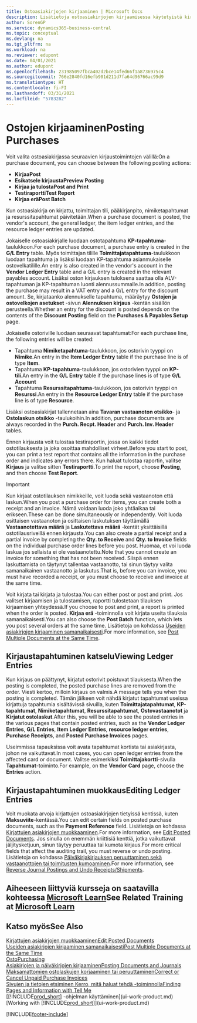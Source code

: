 ```yaml
---
title: Ostoasiakirjojen kirjaaminen | Microsoft Docs
description: Lisätietoja ostoasiakirjojen kirjaamisessa käytetyistä kirjaustoiminnoista ja kirjattujen asiakirjojen päivittämisestä.
author: SorenGP
ms.service: dynamics365-business-central
ms.topic: conceptual
ms.devlang: na
ms.tgt_pltfrm: na
ms.workload: na
ms.reviewer: edupont
ms.date: 04/01/2021
ms.author: edupont
ms.openlocfilehash: 231985097fbca402d2bce14fed66f1a8736975c4
ms.sourcegitcommit: 766e2840fd16efb901d211d7fa64d96766ac99d9
ms.translationtype: HT
ms.contentlocale: fi-FI
ms.lasthandoff: 03/31/2021
ms.locfileid: "5783282"
---
```

# <a name="posting-purchases"></a><span data-ttu-id="9333f-103">Ostojen kirjaaminen</span><span class="sxs-lookup"><span data-stu-id="9333f-103">Posting Purchases</span></span>
<span data-ttu-id="9333f-104">Voit valita ostoasiakirjassa seuraavien kirjaustoimintojen välillä:</span><span class="sxs-lookup"><span data-stu-id="9333f-104">On a purchase document, you can choose between the following posting actions:</span></span>

* <span data-ttu-id="9333f-105">**Kirjaa**</span><span class="sxs-lookup"><span data-stu-id="9333f-105">**Post**</span></span>
* <span data-ttu-id="9333f-106">**Esikatsele kirjausta**</span><span class="sxs-lookup"><span data-stu-id="9333f-106">**Preview Posting**</span></span>
* <span data-ttu-id="9333f-107">**Kirjaa ja tulosta**</span><span class="sxs-lookup"><span data-stu-id="9333f-107">**Post and Print**</span></span>
* <span data-ttu-id="9333f-108">**Testiraportti**</span><span class="sxs-lookup"><span data-stu-id="9333f-108">**Test Report**</span></span>
* <span data-ttu-id="9333f-109">**Kirjaa erä**</span><span class="sxs-lookup"><span data-stu-id="9333f-109">**Post Batch**</span></span>

<span data-ttu-id="9333f-110">Kun ostoasiakirja on kirjattu, toimittajan tili, pääkirjanpito, nimiketapahtumat ja resurssitapahtumat päivitetään.</span><span class="sxs-lookup"><span data-stu-id="9333f-110">When a purchase document is posted, the vendor's account, the general ledger, the item ledger entries, and the resource ledger entries  are updated.</span></span>

<span data-ttu-id="9333f-111">Jokaiselle ostoasiakirjalle luodaan ostotapahtuma **KP-tapahtuma**-taulukkoon.</span><span class="sxs-lookup"><span data-stu-id="9333f-111">For each purchase document, a purchase entry is created in the **G/L Entry** table.</span></span> <span data-ttu-id="9333f-112">Myös toimittajan tilille **Toimittajatapahtuma**-taulukkoon luodaan tapahtuma ja lisäksi luodaan KP-tapahtuma asianmukaiselle ostovelkatilille.</span><span class="sxs-lookup"><span data-stu-id="9333f-112">An entry is also created in the vendor's account in the **Vendor Ledger Entry** table and a G/L entry is created in the relevant payables account.</span></span> <span data-ttu-id="9333f-113">Lisäksi oston kirjauksen tuloksena saattaa olla ALV-tapahtuman ja KP-tapahtuman luonti alennussummalle.</span><span class="sxs-lookup"><span data-stu-id="9333f-113">In addition, posting the purchase may result in a VAT entry and a G/L entry for the discount amount.</span></span> <span data-ttu-id="9333f-114">Se, kirjataanko alennukselle tapahtuma, määräytyy **Ostojen ja ostovelkojen asetukset** -sivun **Alennuksen kirjaus** -kentän sisällön perusteella.</span><span class="sxs-lookup"><span data-stu-id="9333f-114">Whether an entry for the discount is posted depends on the contents of the **Discount Posting** field on the **Purchases & Payables Setup** page.</span></span>

<span data-ttu-id="9333f-115">Jokaiselle ostoriville luodaan seuraavat tapahtumat:</span><span class="sxs-lookup"><span data-stu-id="9333f-115">For each purchase line, the following entries will be created:</span></span>
- <span data-ttu-id="9333f-116">Tapahtuma **Nimiketapahtuma**-taulukkoon, jos ostorivin tyyppi on **Nimike**.</span><span class="sxs-lookup"><span data-stu-id="9333f-116">An entry in the **Item Ledger Entry** table if the purchase line is of type **Item**.</span></span>
- <span data-ttu-id="9333f-117">Tapahtuma **KP-tapahtuma**-taulukkoon, jos ostorivien tyyppi on **KP-tili**.</span><span class="sxs-lookup"><span data-stu-id="9333f-117">An entry in the **G/L Entry** table if the purchase lines is of type **G/L Account**</span></span>
- <span data-ttu-id="9333f-118">Tapahtuma **Resurssitapahtuma**-taulukkoon, jos ostorivin tyyppi on **Resurssi**.</span><span class="sxs-lookup"><span data-stu-id="9333f-118">An entry in the **Resource Ledger Entry** table if the purchase line is of type **Resource**.</span></span>

<span data-ttu-id="9333f-119">Lisäksi ostoasiakirjat tallennetaan aina **Tavaran vastaanoton otsikko**- ja **Ostolaskun otsikko** -taulukoihin.</span><span class="sxs-lookup"><span data-stu-id="9333f-119">In addition, purchase documents are always recorded in the **Purch. Recpt. Header** and **Purch. Inv. Header** tables.</span></span>

<span data-ttu-id="9333f-120">Ennen kirjausta voit tulostaa testiraportin, jossa on kaikki tiedot ostotilauksesta ja joka osoittaa mahdolliset virheet.</span><span class="sxs-lookup"><span data-stu-id="9333f-120">Before you start to post, you can print a test report that contains all the information in the purchase order and indicates any errors there.</span></span> <span data-ttu-id="9333f-121">Kun haluat tulostaa raportin, valitse **Kirjaus** ja valitse sitten **Testiraportti**.</span><span class="sxs-lookup"><span data-stu-id="9333f-121">To print the report, choose **Posting**, and then choose **Test Report**.</span></span>

> [!IMPORTANT]  
>   <span data-ttu-id="9333f-122">Kun kirjaat ostotilauksen nimikkeille, voit luoda sekä vastaanoton että laskun.</span><span class="sxs-lookup"><span data-stu-id="9333f-122">When you post a purchase order for items, you can create both a receipt and an invoice.</span></span> <span data-ttu-id="9333f-123">Nämä voidaan luoda joko yhtäaikaa tai erikseen.</span><span class="sxs-lookup"><span data-stu-id="9333f-123">These can be done simultaneously or independently.</span></span> <span data-ttu-id="9333f-124">Voit luoda osittaisen vastaanoton ja osittaisen laskutuksen täyttämällä **Vastaanotettava määrä** ja **Laskutettava määrä** -kentät yksittäisillä ostotilausriveillä ennen kirjausta.</span><span class="sxs-lookup"><span data-stu-id="9333f-124">You can also create a partial receipt and a partial invoice by completing the **Qty. to Receive** and **Qty. to Invoice** fields on the individual purchase order lines before you post.</span></span> <span data-ttu-id="9333f-125">Huomaa, et voi luoda laskua jos sellaista ei ole vastaanotettu.</span><span class="sxs-lookup"><span data-stu-id="9333f-125">Note that you cannot create an invoice for something that has not been received.</span></span> <span data-ttu-id="9333f-126">Siispä ennen laskuttamista on täytynyt tallentaa vastaanotto, tai sinun täytyy valita samanaikainen vastaanotto ja laskutus.</span><span class="sxs-lookup"><span data-stu-id="9333f-126">That is, before you can invoice, you must have recorded a receipt, or you must choose to receive and invoice at the same time.</span></span>

<span data-ttu-id="9333f-127">Voit kirjata tai kirjata ja tulostaa.</span><span class="sxs-lookup"><span data-stu-id="9333f-127">You can either post or post and print.</span></span> <span data-ttu-id="9333f-128">Jos valitset kirjaamisen ja tulostamisen, raportti tulostetaan tilauksen kirjaamisen yhteydessä.</span><span class="sxs-lookup"><span data-stu-id="9333f-128">If you choose to post and print, a report is printed when the order is posted.</span></span> <span data-ttu-id="9333f-129">**Kirjaa erä** -toiminnolla voit kirjata useita tilauksia samanaikaisesti.</span><span class="sxs-lookup"><span data-stu-id="9333f-129">You can also choose the **Post Batch** function, which lets you post several orders at the same time.</span></span> <span data-ttu-id="9333f-130">Lisätietoja on kohdassa [Useiden asiakirjojen kirjaaminen samanaikaisesti](ui-batch-posting.md).</span><span class="sxs-lookup"><span data-stu-id="9333f-130">For more information, see [Post Multiple Documents at the Same Time](ui-batch-posting.md).</span></span>

## <a name="viewing-ledger-entries"></a><span data-ttu-id="9333f-131">Kirjaustapahtuminen katselu</span><span class="sxs-lookup"><span data-stu-id="9333f-131">Viewing Ledger Entries</span></span>
<span data-ttu-id="9333f-132">Kun kirjaus on päättynyt, kirjatut ostorivit poistuvat tilauksesta.</span><span class="sxs-lookup"><span data-stu-id="9333f-132">When the posting is completed, the posted purchase lines are removed from the order.</span></span> <span data-ttu-id="9333f-133">Viesti kertoo, milloin kirjaus on valmis.</span><span class="sxs-lookup"><span data-stu-id="9333f-133">A message tells you when the posting is completed.</span></span> <span data-ttu-id="9333f-134">Tämän jälkeen voit nähdä kirjatut tapahtumat useissa kirjattuja tapahtumia sisältävissä sivuilla, kuten **Toimittajatapahtumat**, **KP-tapahtumat**, **Nimiketapahtumat**, **Resurssitapahtumat**, **Ostovastaanotot** ja **Kirjatut ostolaskut**.</span><span class="sxs-lookup"><span data-stu-id="9333f-134">After this, you will be able to see the posted entries in the various pages that contain posted entries, such as the **Vendor Ledger Entries**, **G/L Entries**, **Item Ledger Entries**, **resource ledger entries**, **Purchase Receipts**, and **Posted Purchase Invoices** pages.</span></span>

<span data-ttu-id="9333f-135">Useimmissa tapauksissa voit avata tapahtumat kortista tai asiakirjasta, johon ne vaikuttavat.</span><span class="sxs-lookup"><span data-stu-id="9333f-135">In most cases, you can open ledger entries from the affected card or document.</span></span> <span data-ttu-id="9333f-136">Valitse esimerkiksi **Toimittajakortti**-sivulla **Tapahtumat**-toiminto.</span><span class="sxs-lookup"><span data-stu-id="9333f-136">For example, on the **Vendor Card** page, choose the **Entries** action.</span></span>

## <a name="editing-ledger-entries"></a><span data-ttu-id="9333f-137">Kirjaustapahtuminen muokkaus</span><span class="sxs-lookup"><span data-stu-id="9333f-137">Editing Ledger Entries</span></span>
<span data-ttu-id="9333f-138">Voit muokata arvoja kirjattujen ostoasiakirjojen tietyissä kentissä, kuten **Maksuviite**-kentässä.</span><span class="sxs-lookup"><span data-stu-id="9333f-138">You can edit certain fields on posted purchase documents, such as the **Payment Reference** field.</span></span> <span data-ttu-id="9333f-139">Lisätietoja on kohdassa [Kirjattujen asiakirjojen muokkaaminen](across-edit-posted-document.md).</span><span class="sxs-lookup"><span data-stu-id="9333f-139">For more information, see [Edit Posted Documents](across-edit-posted-document.md).</span></span> <span data-ttu-id="9333f-140">Jos sinulla on enemmän kriittisiä kenttiä, jotka vaikuttavat jäljitysketjuun, sinun täytyy peruuttaa tai kumota kirjaus.</span><span class="sxs-lookup"><span data-stu-id="9333f-140">For more critical fields that affect the auditing trail, you must reverse or undo posting.</span></span> <span data-ttu-id="9333f-141">Lisätietoja on kohdassa [Päiväkirjakirjauksen peruuttaminen sekä vastaanottojen tai toimitusten kumoaminen](finance-how-reverse-journal-posting.md).</span><span class="sxs-lookup"><span data-stu-id="9333f-141">For more information, see [Reverse Journal Postings and Undo Receipts/Shipments](finance-how-reverse-journal-posting.md).</span></span>

## <a name="see-related-training-at-microsoft-learn"></a><span data-ttu-id="9333f-142">Aiheeseen liittyviä kursseja on saatavilla kohteessa [Microsoft Learn](/learn/modules/receive-invoice-dynamics-d365-business-central/index)</span><span class="sxs-lookup"><span data-stu-id="9333f-142">See Related Training at [Microsoft Learn](/learn/modules/receive-invoice-dynamics-d365-business-central/index)</span></span>

## <a name="see-also"></a><span data-ttu-id="9333f-143">Katso myös</span><span class="sxs-lookup"><span data-stu-id="9333f-143">See Also</span></span>
[<span data-ttu-id="9333f-144">Kirjattujen asiakirjojen muokkaaminen</span><span class="sxs-lookup"><span data-stu-id="9333f-144">Edit Posted Documents</span></span>](across-edit-posted-document.md)  
[<span data-ttu-id="9333f-145">Useiden asiakirjojen kirjaaminen samanaikaisesti</span><span class="sxs-lookup"><span data-stu-id="9333f-145">Post Multiple Documents at the Same Time</span></span>](ui-batch-posting.md)  
[<span data-ttu-id="9333f-146">Osto</span><span class="sxs-lookup"><span data-stu-id="9333f-146">Purchasing</span></span>](purchasing-manage-purchasing.md)  
[<span data-ttu-id="9333f-147">Asiakirjojen ja päiväkirjojen kirjaaminen</span><span class="sxs-lookup"><span data-stu-id="9333f-147">Posting Documents and Journals</span></span>](ui-post-documents-journals.md)  
[<span data-ttu-id="9333f-148">Maksamattomien ostolaskujen korjaaminen tai peruuttaminen</span><span class="sxs-lookup"><span data-stu-id="9333f-148">Correct or Cancel Unpaid Purchase Invoices</span></span>](purchasing-how-correct-cancel-unpaid-purchase-invoices.md)  
[<span data-ttu-id="9333f-149">Sivujen ja tietojen etsiminen Kerro, mitä haluat tehdä -toiminnolla</span><span class="sxs-lookup"><span data-stu-id="9333f-149">Finding Pages and Information with Tell Me</span></span>](ui-search.md)  
<span data-ttu-id="9333f-150">[[!INCLUDE[prod_short](includes/prod_short.md)] -ohjelman käyttäminen](ui-work-product.md)</span><span class="sxs-lookup"><span data-stu-id="9333f-150">[Working with [!INCLUDE[prod_short](includes/prod_short.md)]](ui-work-product.md)</span></span>


[!INCLUDE[footer-include](includes/footer-banner.md)]